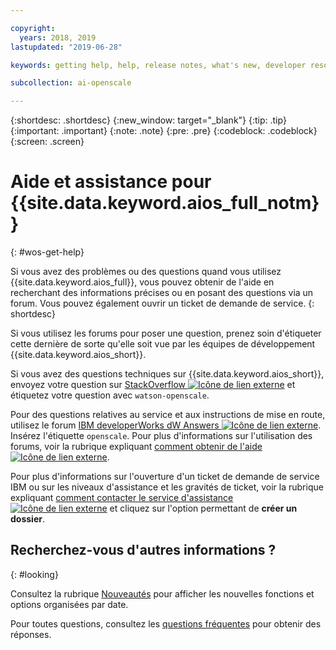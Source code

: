 ```yaml
---

copyright:
  years: 2018, 2019
lastupdated: "2019-06-28"

keywords: getting help, help, release notes, what's new, developer resources 

subcollection: ai-openscale

---
```


{:shortdesc: .shortdesc}
{:new_window: target="_blank"}
{:tip: .tip}
{:important: .important}
{:note: .note}
{:pre: .pre}
{:codeblock: .codeblock}
{:screen: .screen}

# Aide et assistance pour {{site.data.keyword.aios_full_notm}}
{: #wos-get-help}

Si vous avez des problèmes ou des questions quand vous utilisez {{site.data.keyword.aios_full}}, vous pouvez obtenir de l'aide en recherchant des informations précises ou en posant des questions via un forum. Vous pouvez également ouvrir un ticket de demande de service.
{: shortdesc}

Si vous utilisez les forums pour poser une question, prenez soin d'étiqueter cette dernière de sorte qu'elle soit vue par les équipes de développement {{site.data.keyword.aios_short}}.

Si vous avez des questions techniques sur {{site.data.keyword.aios_short}}, envoyez votre question sur [StackOverflow ![Icône de lien externe](../../icons/launch-glyph.svg "Icône de lien externe")](https://stackoverflow.com/questions/tagged/watson-openscale) et étiquetez votre question avec `watson-openscale`.

Pour des questions relatives au service et aux instructions de mise en route, utilisez le forum [IBM developerWorks dW Answers ![Icône de lien externe](../../icons/launch-glyph.svg "Icône de lien externe")](https://developer.ibm.com/?s=openscale). Insérez l'étiquette `openscale`. Pour plus d'informations sur l'utilisation des forums, voir la rubrique expliquant [comment obtenir de l'aide ![Icône de lien externe](../../icons/launch-glyph.svg "Icône de lien externe")](https://developer.ibm.com/answers/smartspace/dw-answers-help/index.html).

Pour plus d'informations sur l'ouverture d'un ticket de demande de service IBM ou sur les niveaux d'assistance et les gravités de ticket, voir la rubrique expliquant [comment contacter le service d'assistance![Icône de lien externe](../../icons/launch-glyph.svg "Icône de lien externe")](https://cloud.ibm.com/unifiedsupport/supportcenter) et cliquez sur l'option permettant de **créer un dossier**.

## Recherchez-vous d'autres informations ?
{: #looking}

Consultez la rubrique [Nouveautés](/docs/services/ai-openscale?topic=ai-openscale-rn-relnotes) pour afficher les nouvelles fonctions et options organisées par date.

Pour toutes questions, consultez les [questions fréquentes](/docs/services/ai-openscale?topic=ai-openscale-wos-faqs) pour obtenir des réponses.
